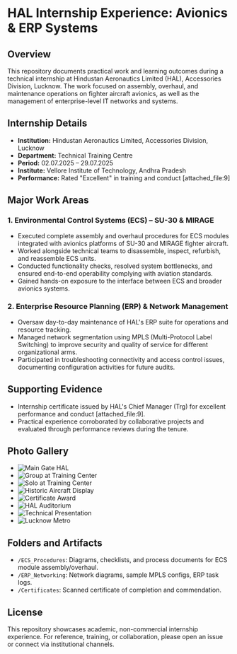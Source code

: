 # HAL Internship Experience: Avionics & ERP Systems

## Overview

This repository documents practical work and learning outcomes during a technical internship at Hindustan Aeronautics Limited (HAL), Accessories Division, Lucknow. The work focused on assembly, overhaul, and maintenance operations on fighter aircraft avionics, as well as the management of enterprise-level IT networks and systems.

## Internship Details

- **Institution:** Hindustan Aeronautics Limited, Accessories Division, Lucknow
- **Department:** Technical Training Centre
- **Period:** 02.07.2025 – 29.07.2025
- **Institute:** Vellore Institute of Technology, Andhra Pradesh
- **Performance:** Rated "Excellent" in training and conduct [attached_file:9]

## Major Work Areas

### 1. Environmental Control Systems (ECS) – SU-30 & MIRAGE

- Executed complete assembly and overhaul procedures for ECS modules integrated with avionics platforms of SU-30 and MIRAGE fighter aircraft.
- Worked alongside technical teams to disassemble, inspect, refurbish, and reassemble ECS units.
- Conducted functionality checks, resolved system bottlenecks, and ensured end-to-end operability complying with aviation standards.
- Gained hands-on exposure to the interface between ECS and broader avionics systems.

### 2. Enterprise Resource Planning (ERP) & Network Management

- Oversaw day-to-day maintenance of HAL's ERP suite for operations and resource tracking.
- Managed network segmentation using MPLS (Multi-Protocol Label Switching) to improve security and quality of service for different organizational arms.
- Participated in troubleshooting connectivity and access control issues, documenting configuration activities for future audits.

## Supporting Evidence

- Internship certificate issued by HAL's Chief Manager (Trg) for excellent performance and conduct [attached_file:9].
- Practical experience corroborated by collaborative projects and evaluated through performance reviews during the tenure.

## Photo Gallery

- ![Main Gate HAL](https://github.com/Github-Aditya-Thakur/HAL--Summer-Intern-/blob/main/1.jpg)
- ![Group at Training Center](https://github.com/Github-Aditya-Thakur/HAL--Summer-Intern-/blob/main/2.jpg)
- ![Solo at Training Center](https://github.com/Github-Aditya-Thakur/HAL--Summer-Intern-/blob/main/3.jpg)
- ![Historic Aircraft Display](https://github.com/Github-Aditya-Thakur/HAL--Summer-Intern-/blob/main/4.jpg)
- ![Certificate Award](https://github.com/Github-Aditya-Thakur/HAL--Summer-Intern-/blob/main/5.jpg)
- ![HAL Auditorium](https://github.com/Github-Aditya-Thakur/HAL--Summer-Intern-/blob/main/6.jpg)
- ![Technical Presentation](https://github.com/Github-Aditya-Thakur/HAL--Summer-Intern-/blob/main/7.jpg)
- ![Lucknow Metro](https://github.com/Github-Aditya-Thakur/HAL--Summer-Intern-/blob/main/8.jpg)

## Folders and Artifacts

- `/ECS_Procedures`: Diagrams, checklists, and process documents for ECS module assembly/overhaul.
- `/ERP_Networking`: Network diagrams, sample MPLS configs, ERP task logs.
- `/Certificates`: Scanned certificate of completion and commendation.

## License

This repository showcases academic, non-commercial internship experience. For reference, training, or collaboration, please open an issue or connect via institutional channels.


